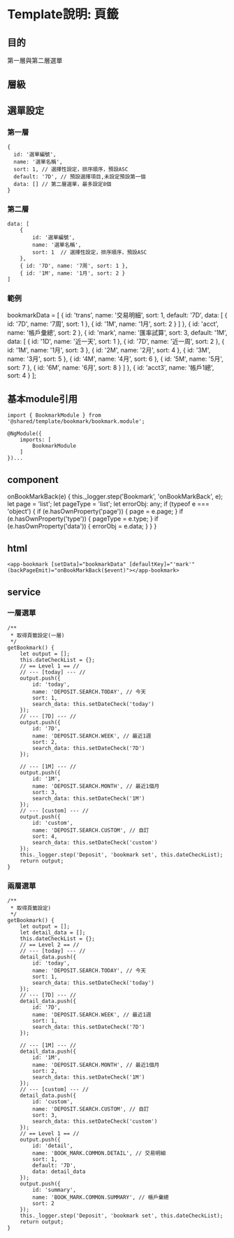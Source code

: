# Template說明: 頁籤
## 目的
第一層與第二層選單


## 層級



## 選單設定
### 第一層
    {
      id: '選單編號',
      name: '選單名稱',
      sort: 1, // 選擇性設定，排序順序，預設ASC
      default: '7D', // 預設選擇項目,未設定預設第一個
      data: [] // 第二層選單，最多設定8個
    }

### 第二層
    data: [
        {
            id: '選單編號', 
            name: '選單名稱', 
            sort: 1  // 選擇性設定，排序順序，預設ASC
        },
        { id: '7D', name: '7周', sort: 1 },
        { id: '1M', name: '1月', sort: 2 }
    ]

### 範例
  bookmarkData = [
    {
      id: 'trans',
      name: '交易明細',
      sort: 1,
      default: '7D',
      data: [
        { id: '7D', name: '7周', sort: 1 },
        { id: '1M', name: '1月', sort: 2 }
      ]
    },
    {
      id: 'acct',
      name: '帳戶彙總',
      sort: 2
    },
    {
      id: 'mark',
      name: '匯率試算',
      sort: 3,
      default: '1M',
      data: [
        { id: '1D', name: '近一天', sort: 1 },
        { id: '7D', name: '近一周', sort: 2 },
        { id: '1M', name: '1月', sort: 3 },
        { id: '2M', name: '2月', sort: 4 },
        { id: '3M', name: '3月', sort: 5 },
        { id: '4M', name: '4月', sort: 6 },
        { id: '5M', name: '5月', sort: 7 },
        { id: '6M', name: '6月', sort: 8 }
      ]
    },
    {
      id: 'acct3',
      name: '帳戶1總',
      sort: 4
    }
  ];

## 基本module引用
    import { BookmarkModule } from '@shared/template/bookmark/bookmark.module';
    
    @NgModule({
        imports: [
            BookmarkModule
        ]
    })...

## component

  onBookMarkBack(e) {
    this._logger.step('Bookmark', 'onBookMarkBack', e);
    let page = 'list';
    let pageType = 'list';
    let errorObj: any;
    if (typeof e === 'object') {
      if (e.hasOwnProperty('page')) {
        page = e.page;
      }
      if (e.hasOwnProperty('type')) {
        pageType = e.type;
      }
      if (e.hasOwnProperty('data')) {
        errorObj = e.data;
      }
    }
  }


## html
    <app-bookmark [setData]="bookmarkData" [defaultKey]="'mark'" (backPageEmit)="onBookMarkBack($event)"></app-bookmark>


## service

### 一層選單

    /**
     * 取得頁籤設定(一層)
     */
    getBookmark() {
        let output = [];
        this.dateCheckList = {};
        // == Level 1 == //
        // --- [today] --- //
        output.push({
            id: 'today',
            name: 'DEPOSIT.SEARCH.TODAY', // 今天
            sort: 1,
            search_data: this.setDateCheck('today')
        });
        // --- [7D] --- //
        output.push({
            id: '7D',
            name: 'DEPOSIT.SEARCH.WEEK', // 最近1週
            sort: 2,
            search_data: this.setDateCheck('7D')
        });

        // --- [1M] --- //
        output.push({
            id: '1M',
            name: 'DEPOSIT.SEARCH.MONTH', // 最近1個月
            sort: 3,
            search_data: this.setDateCheck('1M')
        });
        // --- [custom] --- //
        output.push({
            id: 'custom',
            name: 'DEPOSIT.SEARCH.CUSTOM', // 自訂
            sort: 4,
            search_data: this.setDateCheck('custom')
        });
        this._logger.step('Deposit', 'bookmark set', this.dateCheckList);
        return output;
    }

### 兩層選單

    /**
     * 取得頁籤設定)
     */
    getBookmark() {
        let output = [];
        let detail_data = [];
        this.dateCheckList = {};
        // == Level 2 == //
        // --- [today] --- //
        detail_data.push({
            id: 'today',
            name: 'DEPOSIT.SEARCH.TODAY', // 今天
            sort: 1,
            search_data: this.setDateCheck('today')
        });
        // --- [7D] --- //
        detail_data.push({
            id: '7D',
            name: 'DEPOSIT.SEARCH.WEEK', // 最近1週
            sort: 1,
            search_data: this.setDateCheck('7D')
        });

        // --- [1M] --- //
        detail_data.push({
            id: '1M',
            name: 'DEPOSIT.SEARCH.MONTH', // 最近1個月
            sort: 2,
            search_data: this.setDateCheck('1M')
        });
        // --- [custom] --- //
        detail_data.push({
            id: 'custom',
            name: 'DEPOSIT.SEARCH.CUSTOM', // 自訂
            sort: 3,
            search_data: this.setDateCheck('custom')
        });
        // == Level 1 == //
        output.push({
            id: 'detail',
            name: 'BOOK_MARK.COMMON.DETAIL', // 交易明細
            sort: 1,
            default: '7D',
            data: detail_data
        });
        output.push({
            id: 'summary',
            name: 'BOOK_MARK.COMMON.SUMMARY', // 帳戶彙總
            sort: 2
        });
        this._logger.step('Deposit', 'bookmark set', this.dateCheckList);
        return output;
    }